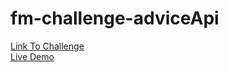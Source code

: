 # fm-challenge-adviceApi
[Link To Challenge](https://www.frontendmentor.io/challenges/advice-generator-app-QdUG-13db)
<br>
[Live Demo](https://anuragbhardwaj13.github.io/fm-challenge-adviceApi/)
